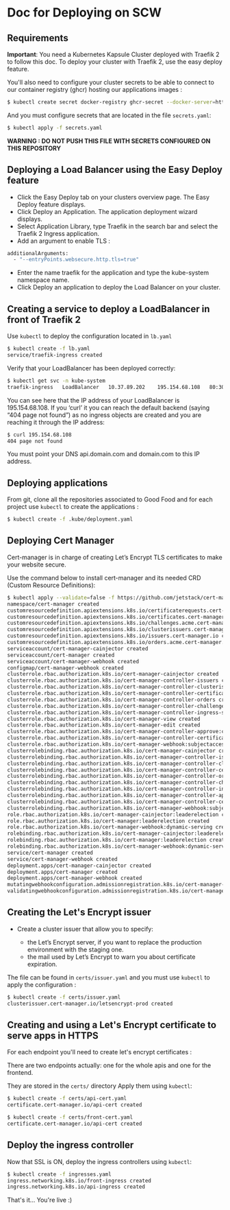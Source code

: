 # Doc for Deploying on SCW

## Requirements

**Important**: You need a Kubernetes Kapsule Cluster deployed with Traefik 2 to follow this doc.
To deploy your cluster with Traefik 2, use the easy deploy feature.

You'll also need to configure your cluster secrets to be able to connect to our container registry (ghcr) hosting our applications images :
```bash
$ kubectl create secret docker-registry ghcr-secret --docker-server=https://ghcr.io --docker-username=gh --docker-password=__TOKEN__ --docker-email=example@email.com
```

And you must configure secrets that are located in the file `secrets.yaml`:
```bash
$ kubectl apply -f secrets.yaml
```

**WARNING : DO NOT PUSH THIS FILE WITH SECRETS CONFIGURED ON THIS REPOSITORY** 

## Deploying a Load Balancer using the Easy Deploy feature
- Click the Easy Deploy tab on your clusters overview page. The Easy Deploy feature displays.
- Click Deploy an Application. The application deployment wizard displays.
- Select Application Library, type Traefik in the search bar and select the Traefik 2 Ingress application.
- Add an argument to enable TLS :
```bash
additionalArguments:
  - "--entryPoints.websecure.http.tls=true"
```
- Enter the name traefik for the application and type the kube-system namespace name.
- Click Deploy an application to deploy the Load Balancer on your cluster.

## Creating a service to deploy a LoadBalancer in front of Traefik 2

Use `kubectl` to deploy the configuration located in `lb.yaml`

```bash
$ kubectl create -f lb.yaml
service/traefik-ingress created
```

Verify that your LoadBalancer has been deployed correctly:

```bash
$ kubectl get svc -n kube-system
traefik-ingress   LoadBalancer   10.37.89.202    195.154.68.108   80:30509/TCP,443:32138/TCP   43s
```

You can see here that the IP address of your LoadBalancer is 195.154.68.108. If you ‘curl’ it you can reach the default backend (saying “404 page not found”) as no ingress objects are created and you are reaching it through the IP address:

```bash
$ curl 195.154.68.108
404 page not found
```

You must point your DNS api.domain.com and domain.com to this IP address.

## Deploying applications

From git, clone all the repositories associated to Good Food and for each project use `kubectl` to create the applications :

```bash
$ kubectl create -f .kube/deployment.yaml
```

## Deploying Cert Manager

Cert-manager is in charge of creating Let’s Encrypt TLS certificates to make your website secure.

Use the command below to install cert-manager and its needed CRD (Custom Resource Definitions):

```bash
$ kubectl apply --validate=false -f https://github.com/jetstack/cert-manager/releases/download/v1.8.2/cert-manager.yaml
namespace/cert-manager created
customresourcedefinition.apiextensions.k8s.io/certificaterequests.cert-manager.io created
customresourcedefinition.apiextensions.k8s.io/certificates.cert-manager.io created
customresourcedefinition.apiextensions.k8s.io/challenges.acme.cert-manager.io created
customresourcedefinition.apiextensions.k8s.io/clusterissuers.cert-manager.io created
customresourcedefinition.apiextensions.k8s.io/issuers.cert-manager.io created
customresourcedefinition.apiextensions.k8s.io/orders.acme.cert-manager.io created
serviceaccount/cert-manager-cainjector created
serviceaccount/cert-manager created
serviceaccount/cert-manager-webhook created
configmap/cert-manager-webhook created
clusterrole.rbac.authorization.k8s.io/cert-manager-cainjector created
clusterrole.rbac.authorization.k8s.io/cert-manager-controller-issuers created
clusterrole.rbac.authorization.k8s.io/cert-manager-controller-clusterissuers created
clusterrole.rbac.authorization.k8s.io/cert-manager-controller-certificates created
clusterrole.rbac.authorization.k8s.io/cert-manager-controller-orders created
clusterrole.rbac.authorization.k8s.io/cert-manager-controller-challenges created
clusterrole.rbac.authorization.k8s.io/cert-manager-controller-ingress-shim created
clusterrole.rbac.authorization.k8s.io/cert-manager-view created
clusterrole.rbac.authorization.k8s.io/cert-manager-edit created
clusterrole.rbac.authorization.k8s.io/cert-manager-controller-approve:cert-manager-io created
clusterrole.rbac.authorization.k8s.io/cert-manager-controller-certificatesigningrequests created
clusterrole.rbac.authorization.k8s.io/cert-manager-webhook:subjectaccessreviews created
clusterrolebinding.rbac.authorization.k8s.io/cert-manager-cainjector created
clusterrolebinding.rbac.authorization.k8s.io/cert-manager-controller-issuers created
clusterrolebinding.rbac.authorization.k8s.io/cert-manager-controller-clusterissuers created
clusterrolebinding.rbac.authorization.k8s.io/cert-manager-controller-certificates created
clusterrolebinding.rbac.authorization.k8s.io/cert-manager-controller-orders created
clusterrolebinding.rbac.authorization.k8s.io/cert-manager-controller-challenges created
clusterrolebinding.rbac.authorization.k8s.io/cert-manager-controller-ingress-shim created
clusterrolebinding.rbac.authorization.k8s.io/cert-manager-controller-approve:cert-manager-io created
clusterrolebinding.rbac.authorization.k8s.io/cert-manager-controller-certificatesigningrequests created
clusterrolebinding.rbac.authorization.k8s.io/cert-manager-webhook:subjectaccessreviews created
role.rbac.authorization.k8s.io/cert-manager-cainjector:leaderelection created
role.rbac.authorization.k8s.io/cert-manager:leaderelection created
role.rbac.authorization.k8s.io/cert-manager-webhook:dynamic-serving created
rolebinding.rbac.authorization.k8s.io/cert-manager-cainjector:leaderelection created
rolebinding.rbac.authorization.k8s.io/cert-manager:leaderelection created
rolebinding.rbac.authorization.k8s.io/cert-manager-webhook:dynamic-serving created
service/cert-manager created
service/cert-manager-webhook created
deployment.apps/cert-manager-cainjector created
deployment.apps/cert-manager created
deployment.apps/cert-manager-webhook created
mutatingwebhookconfiguration.admissionregistration.k8s.io/cert-manager-webhook created
validatingwebhookconfiguration.admissionregistration.k8s.io/cert-manager-webhook created
```

## Creating the Let's Encrypt issuer

- Create a cluster issuer that allow you to specify:

  - the Let’s Encrypt server, if you want to replace the production environment with the staging one.
  - the mail used by Let’s Encrypt to warn you about certificate expiration.

The file can be found in `certs/issuer.yaml` and you must use `kubectl` to apply the configuration :

```bash
$ kubectl create -f certs/issuer.yaml
clusterissuer.cert-manager.io/letsencrypt-prod created
```

## Creating and using a Let's Encrypt certificate to serve apps in HTTPS

For each endpoint you'll need to create let's encrypt certificates :

There are two endpoints actually: one for the whole apis and one for the frontend.

They are stored in the `certs/` directory Apply them using `kubectl`:

```bash
$ kubectl create -f certs/api-cert.yaml
certificate.cert-manager.io/api-cert created
```
```bash
$ kubectl create -f certs/front-cert.yaml
certificate.cert-manager.io/api-cert created
```

## Deploy the ingress controller

Now that SSL is ON, deploy the ingress controllers using `kubectl`:

```bash
$ kubectl create -f ingresses.yaml
ingress.networking.k8s.io/front-ingress created
ingress.networking.k8s.io/api-ingress created
```

That's it... You're live :)